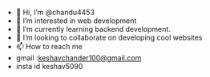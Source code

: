 - 👋 Hi, I’m @chandu4453
- 👀 I’m interested in web development
- 🌱 I’m currently learning backend development.
- 💞️ I’m looking to collaborate on developing cool websites
- 📫 How to reach me
- gmail :keshavchander100@gmail.com
-   insta id keshav5090

<!---
chandu4453/chandu4453 is a ✨ special ✨ repository because its `README.md` (this file) appears on your GitHub profile.
You can click the Preview link to take a look at your changes.
--->
